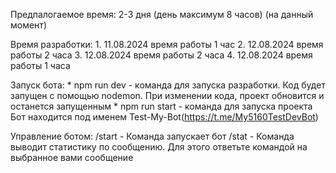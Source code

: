 Предпалогаемое время: 2-3 дня (день максимум 8 часов) (на данный момент)

Время разработки:
    1. 11.08.2024 время работы 1 час
    2. 12.08.2024 время работы 2 часа
    3. 12.08.2024 время работы 2 часа
    4. 12.08.2024 время работы 1 часа

Запуск бота:
    * npm run dev - команда для запуска разработки. Код будет запущен с помощью nodemon. При изменении кода, проект обновится и останется запущенным
    * npm run start - команда для запуска проекта
Бот находится под именем Test-My-Bot(https://t.me/My5160TestDevBot)

Управление ботом:
/start - Команда запускает бот
/stat - Команда выводит статистику по сообщению. 
    Для этого ответьте командой на выбранное вами сообщение
